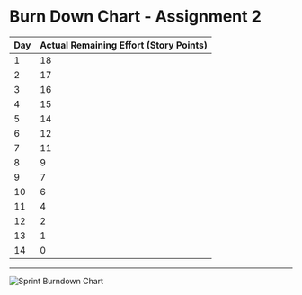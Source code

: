 
# Burn Down Chart - Assignment 2


| Day  | Actual Remaining Effort (Story Points) |
|------|--------------------------------------|
| 1    |18                                    |
| 2    |17                                    |
| 3    |16                                    |
| 4    |15                                    |
| 5    |14                                    |
| 6    |12                                    |
| 7    |11                                    |
| 8    |9                                     |
| 9    |7                                     |
| 10   |6                                     |
| 11   |4                                     |
| 12   |2                                     |
| 13   |1                                     |
| 14   |0                                     |
---

![Sprint Burndown Chart](https://github.com/SWEN90016-2025-SM1/T07_G5/blob/main/etc/new_burn_down.png)



